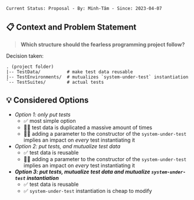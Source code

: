 ```text
Current Status: Proposal - By: Minh-Tâm - Since: 2023-04-07
```

## 📋 Context and Problem Statement
> **Which structure should the fearless programming project follow?**

Decision taken:
```text
. (project folder)
|-- TestData/          # make test data reusable
|-- TestEnvironments/  # mutualizes `system-under-test` instantiation
`-- TestSuites/        # actual tests
```

## 💡 Considered Options
* _Option 1: only put tests_
  * ✅ most simple option
  * 🚫🚫 test data is duplicated a massive amount of times
  * 🚫🚫 adding a parameter to the constructor of the `system-under-test` implies an impact on _every_ test instantiating it
* _Option 2: put tests, and mutualize test data_
  * ✅ test data is reusable
  * 🚫🚫 adding a parameter to the constructor of the `system-under-test` implies an impact on _every_ test instantiating it
* **_Option 3: put tests, mutualize test data and mutualize `system-under-test` instantiation_**
  * ✅ test data is reusable
  * ✅ `system-under-test` instantiation is cheap to modify
